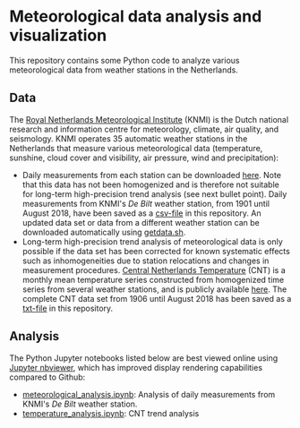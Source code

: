 # Meteorological data analysis and visualization

This repository contains some Python code to analyze various meteorological data from weather stations in the Netherlands. 

## Data

The [Royal Netherlands Meteorological Institute](https://www.knmi.nl) (KNMI) is the Dutch national research and information centre for meteorology, climate, air quality, and seismology. KNMI operates 35 automatic weather stations in the Netherlands that measure various meteorological data (temperature, sunshine, cloud cover and visibility, air pressure, wind and precipitation): 

- Daily measurements from each station can be downloaded [here](http://www.sciamachy-validation.org/climatology/daily_data/selection.cgi). Note that this data has not been homogenized and is therefore not suitable for long-term high-precision trend analysis (see next bullet point). Daily measurements from KNMI's *De Bilt* weather station, from 1901 until August 2018, have been saved as a [csv-file](KNMI_DeBilt_alldata.csv) in this repository. An updated data set or data from a different weather station can be downloaded automatically using [getdata.sh](getdata.sh). 
- Long-term high-precision trend analysis of meteorological data is only possible if the data set has been corrected for known systematic effects such as inhomogeneities due to station relocations and changes in measurement procedures. [Central Netherlands Temperature](https://www.clim-past.net/7/527/2011/cp-7-527-2011.html) (CNT) is a monthly mean temperature series constructed from homogenized time series from several weather stations, and is publicly available [here](http://projects.knmi.nl/klimatologie/onderzoeksgegevens/CNT/tg_CNT.txt). The complete CNT data set from 1906 until August 2018 has been saved as a [txt-file](tg_CNT.txt) in this repository. 

## Analysis

The Python Jupyter notebooks listed below are best viewed online using [Jupyter nbviewer](https://nbviewer.jupyter.org/), which has improved display rendering capabilities compared to Github:

- [meteorological_analysis.ipynb](https://nbviewer.jupyter.org/github/gmalim/meteorological_analysis/blob/master/meteorological_analysis.ipynb): Analysis of daily measurements from KNMI's *De Bilt* weather station.
- [temperature_analysis.ipynb](https://nbviewer.jupyter.org/github/gmalim/meteorological_analysis/blob/master/temperature_analysis.ipynb): CNT trend analysis
